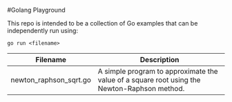 #Golang Playground

This repo is intended to be a collection of Go examples that can be independently run using:

	go run <filename>


Filename | Description
--- | ---
newton_raphson_sqrt.go | A simple program to approximate the value of a square root using the Newton-Raphson method.